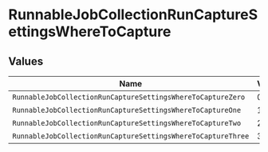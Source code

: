 # RunnableJobCollectionRunCaptureSettingsWhereToCapture


## Values

| Name                                                         | Value                                                        |
| ------------------------------------------------------------ | ------------------------------------------------------------ |
| `RunnableJobCollectionRunCaptureSettingsWhereToCaptureZero`  | 0                                                            |
| `RunnableJobCollectionRunCaptureSettingsWhereToCaptureOne`   | 1                                                            |
| `RunnableJobCollectionRunCaptureSettingsWhereToCaptureTwo`   | 2                                                            |
| `RunnableJobCollectionRunCaptureSettingsWhereToCaptureThree` | 3                                                            |